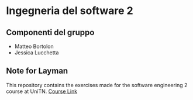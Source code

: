 # Ingegneria del software 2
## Componenti del gruppo
* Matteo Bortolon
* Jessica Lucchetta

## Note for Layman
This repository contains the exercises made for the software engineering 2 course at UniTN. [Course Link](https://github.com/ict4g/ase2017)
